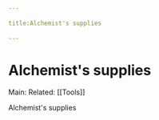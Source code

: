 --- 
title:Alchemist's supplies 
---
# Alchemist's supplies
Main:
Related: [[Tools]]

Alchemist's supplies
